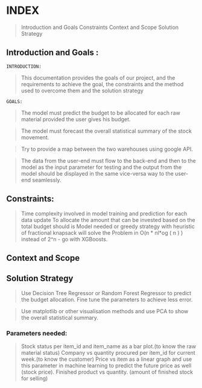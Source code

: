 # INDEX

> Introduction and Goals
> Constraints
> Context and Scope
> Solution Strategy


## Introduction and Goals :

	INTRODUCTION:
> This documentation provides the goals of our project, and the requirements to achieve the goal, the constraints and the method used to overcome them and the solution strategy

	GOALS:
>The model must predict the budget to be allocated for each raw material provided the user gives his budget.

>The model must forecast the overall statistical summary of the stock movement.

>Try to provide a map between the two warehouses using google API.

>The data from the user-end must flow to the back-end and then to the model as the input parameter for testing and the output from the model should be displayed in the same vice-versa way to the user-end seamlessly.



## Constraints:
> Time complexity involved in model training and prediction for each data update To allocate the amount that can be invested based on the total budget should is Model needed or greedy strategy with heuristic of fractional knapsack will solve the Problem in O(n * nl*og ( n )  ) instead of 2^n - go with XGBoosts.







## Context and Scope












## Solution Strategy

> Use Decision Tree Regressor or Random Forest Regressor to predict the budget allocation. Fine tune the parameters to achieve less error.

> Use matplotlib or other visualisation methods and use PCA to show the overall statistical summary.

### Parameters needed:

> Stock status per item_id and item_name as a bar plot.(to know the raw material status)
> Company vs quantity procured per item_id for current week.(to know the customer)
> Price vs item as a linear graph and use this parameter in machine learning to predict the future price as well (stock price).
> Finished product vs quantity. (amount of finished stock for selling)



